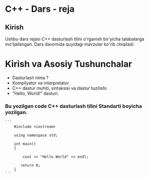 # C++ - Dars - reja

## Kirish
Ushbu dars rejasi C++ dasturlash tilini o'rganish bo'yicha talabalarga mo'ljallangan. Dars davomida quyidagi mavzular ko'rib chiqiladi.

# Kirish va Asosiy Tushunchalar
- Dasturlash nima ?
- Kompilyator va interpretator.
- C++ dastur muhiti, sintaksisi va dastur tuzilishi.
- "Hello, World!" dasturi.

### Bu yozilgan code C++ dasturlash tilini Standarti boyicha yozilgan.

    ```
        #include <iostream>

        using namespace std;

        int main()
        {
    
            cout << "Hello World" << endl;

           return 0;
        }
    ```
